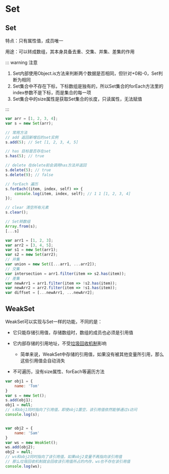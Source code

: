 # Set

## Set

特点：只有属性值，成员唯一

用途：可以转成数组，其本身具备去重、交集、并集、差集的作用

::: warning 注意

1. Set内部使用Object.is方法来判断两个数据是否相同，但针对+0和-0，Set判断为相同
2. Set集合中不存在下标，下标数组是独有的，所以Set集合的forEach方法里的index参数不是下标，而是集合的每一项
3. Set集合中的size属性是获取Set集合的长度，只读属性，无法赋值

:::

```js
var arr = [1, 2, 3, 4];
var s = new Set(arr);

// 常用方法
// add 返回新增后的set实例
s.add(5); // Set [1, 2, 3, 4, 5]

// has 目标是否存在set
s.has(5); // true

// delete 在delete前会调用has方法并返回
s.delete(5); // true
s.delete(9); // false

// forEach 遍历
s.forEach((item, index, self) => {
    console.log(item, index, self); // 1 1 [1, 2, 3, 4]
});

// clear 清空所有元素
s.clear();

// Set转数组
Array.from(s);
[...s]

var arr1 = [1, 2, 3];
var arr2 = [3, 4, 5];
var s1 = new Set(arr1);
var s2 = new Set(arr2);
// 并集
var union = new Set([...arr1, ...arr2]);
// 交集
var intersection = arr1.filter(item => s2.has(item));
// 差集
var newArr1 = arr1.filter(item => !s2.has(item));
var newArr2 = arr2.filter(item => !s1.has(item));
var diffset = [...newArr1, ...newArr2];
```

## WeakSet

WeakSet可以实现与Set一样的功能，不同的是：

- 它只能存储引用值，存储数组时，数组的成员也必须是引用值
- 它内部存储的引用地址，不受[垃圾回收机制](../浏览器/垃圾回收机制.md)影响
  - 简单来说，WeakSet中存储的引用值，如果没有被其他变量所引用，那么这些引用值会自动消失

- 不可遍历，没有size属性、forEach等遍历方法

```js
var obj1 = {
    name: 'Tom'
}
var s = new Set();
s.add(obj1);
obj1 = null;
// s和obj1同时指向了引用值，即使obj1置空，该引用值依然能够通过s访问
console.log(s);


var obj2 = {
    name: 'Sam'
}
var ws = new WeakSet();
ws.add(obj2);
obj2 = null;
// ws和obj2同时指向了该引用值，如果obj2变量不再指向该引用值
// 那么垃圾回收机制就会回收该引用值所占的内存，ws也不存在该引用值
console.log(ws);
```

